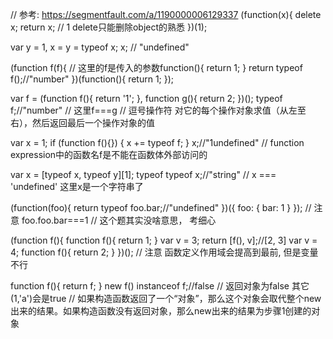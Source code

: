 

// 参考: https://segmentfault.com/a/1190000006129337
(function(x){
    delete x;
    return x; // 1  delete只能删除object的熟悉
})(1);


var y = 1, x = y = typeof x;
x; // "undefined"


(function f(f){
    // 这里的f是传入的参数function(){ return 1; }
    return typeof f();//"number"
})(function(){ return 1; });


var f = (function f(){ return '1'; }, function g(){ return 2; })();
typeof f;//"number"
// 这里f===g
// 逗号操作符 对它的每个操作对象求值（从左至右），然后返回最后一个操作对象的值


var x = 1;
if (function f(){}) {
    x += typeof f;
}
x;//"1undefined"
// function expression中的函数名f是不能在函数体外部访问的


var x = [typeof x, typeof y][1];
typeof typeof x;//"string"
// x === 'undefined' 这里x是一个字符串了

(function(foo){
    return typeof foo.bar;//"undefined"
})({ foo: { bar: 1 } });
// 注意 foo.foo.bar===1
// 这个题其实没啥意思， 考细心

(function f(){
    function f(){ return 1; }
    var v = 3;
    return [f(), v];//[2, 3]
    var v = 4;
    function f(){ return 2; }
})();
// 注意  函数定义作用域会提高到最前, 但是变量不行

function f(){ return f; }
new f() instanceof f;//false
// 返回对象为false 其它(1,'a')会是true
// 如果构造函数返回了一个“对象”，那么这个对象会取代整个new出来的结果。如果构造函数没有返回对象，那么new出来的结果为步骤1创建的对象
